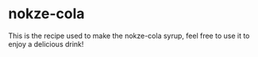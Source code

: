 # nokze-cola
This is the recipe used to make the nokze-cola syrup, feel free to use it to enjoy a delicious drink!
